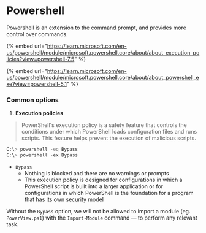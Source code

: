 # Powershell

Powershell is an extension to the command prompt, and provides more control over commands.&#x20;

{% embed url="https://learn.microsoft.com/en-us/powershell/module/microsoft.powershell.core/about/about_execution_policies?view=powershell-7.5" %}

{% embed url="https://learn.microsoft.com/en-us/powershell/module/microsoft.powershell.core/about/about_powershell_exe?view=powershell-5.1" %}

### Common options&#x20;

1. **Execution policies**

> PowerShell's execution policy is a safety feature that controls the conditions under which PowerShell loads configuration files and runs scripts. This feature helps prevent the execution of malicious scripts.

```powershell
C:\> powershell -eq Bypass
C:\> powershell -ex Bypass
```

* `Bypass`&#x20;
  * Nothing is blocked and there are no warnings or prompts
  * This execution policy is designed for configurations in which a PowerShell script is built into a larger application or for configurations in which PowerShell is the foundation for a program that has its own security model

Without the `Bypass` option, we will not be allowed to import a module (eg. `PowerView.ps1`) with the `Import-Module` command — to perform any relevant task.

